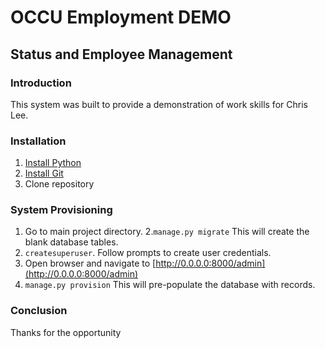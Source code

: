 # **OCCU Employment DEMO**

## ********Status and Employee Management********

### **Introduction**
This system was built to provide a demonstration of work skills for Chris Lee. 

### **Installation**
1. [Install Python](https://www.python.org/)
2. [Install Git](https://git-scm.com/book/en/v2/Getting-Started-Installing-Git)
3. Clone repository

### **System Provisioning**
1. Go to main project directory. 
2.`manage.py migrate` This will create the blank database tables.
2. `createsuperuser`. Follow prompts to create user credentials.
3. Open browser and navigate to [http://0.0.0.0:8000/admin](http://0.0.0.0:8000/admin) 
4. `manage.py provision` This will pre-populate the database with records.

### Conclusion
Thanks for the opportunity